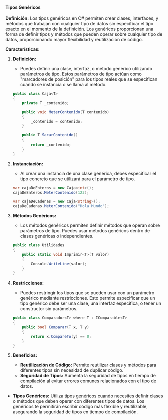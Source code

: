 
#### **Tipos Genéricos**

**Definición:**
Los tipos genéricos en C# permiten crear clases, interfaces, y métodos que trabajan con cualquier tipo de datos sin especificar el tipo exacto en el momento de la definición. Los genéricos proporcionan una forma de definir tipos y métodos que pueden operar sobre cualquier tipo de datos, proporcionando mayor flexibilidad y reutilización de código.

**Características:**

1. **Definición:**
   - Puedes definir una clase, interfaz, o método genérico utilizando parámetros de tipo. Estos parámetros de tipo actúan como "marcadores de posición" para los tipos reales que se especifican cuando se instancia o se llama al método.
   ```csharp
   public class Caja<T>
   {
       private T _contenido;

       public void MeterContenido(T contenido)
       {
           _contenido = contenido;
       }

       public T SacarContenido()
       {
           return _contenido;
       }
   }
   ```

2. **Instanciación:**
   - Al crear una instancia de una clase genérica, debes especificar el tipo concreto que se utilizará para el parámetro de tipo.
   ```csharp
   var cajaDeEnteros = new Caja<int>();
   cajaDeEnteros.MeterContenido(123);

   var cajaDeCadenas = new Caja<string>();
   cajaDeCadenas.MeterContenido("Hola Mundo");
   ```

3. **Métodos Genéricos:**
   - Los métodos genéricos permiten definir métodos que operan sobre parámetros de tipo. Puedes usar métodos genéricos dentro de clases genéricas o independientes.
   ```csharp
   public class Utilidades
   {
       public static void Imprimir<T>(T valor)
       {
           Console.WriteLine(valor);
       }
   }
   ```

4. **Restricciones:**
   - Puedes restringir los tipos que se pueden usar con un parámetro genérico mediante restricciones. Esto permite especificar que un tipo genérico debe ser una clase, una interfaz específica, o tener un constructor sin parámetros.
   ```csharp
   public class Comparador<T> where T : IComparable<T>
   {
       public bool Comparar(T x, T y)
       {
           return x.CompareTo(y) == 0;
       }
   }
   ```

5. **Beneficios:**
   - **Reutilización de Código:** Permite reutilizar clases y métodos para diferentes tipos sin necesidad de duplicar código.
   - **Seguridad de Tipos:** Aumenta la seguridad de tipos en tiempo de compilación al evitar errores comunes relacionados con el tipo de datos.

- **Tipos Genéricos:**
  Utiliza tipos genéricos cuando necesites definir clases o métodos que deben operar con diferentes tipos de datos. Los genéricos te permitirán escribir código más flexible y reutilizable, asegurando la seguridad de tipos en tiempo de compilación.

